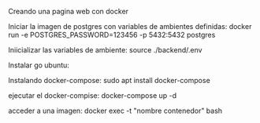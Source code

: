 Creando una pagina web con docker

Iniciar la imagen de postgres con variables de ambientes definidas:
docker run -e POSTGRES_PASSWORD=123456 -p 5432:5432 postgres

Iniicializar las variables de ambiente:
source ./backend/.env

Instalar go ubuntu:


Instalando docker-compose:
sudo apt install docker-compose

ejecutar el docker-compise: 
docker-compose up -d

acceder a una imagen:
docker exec -t "nombre contenedor" bash

